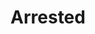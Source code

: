 --- 
title: "Arrested"
description:
price: "SOLD"
category: 
images: 
    - /assets/img/arrested.png
order: 540
---